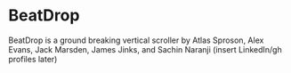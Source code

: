 # BeatDrop

BeatDrop is a ground breaking vertical scroller by Atlas Sproson, Alex Evans, Jack Marsden, James Jinks, and Sachin Naranji (insert LinkedIn/gh profiles later)
